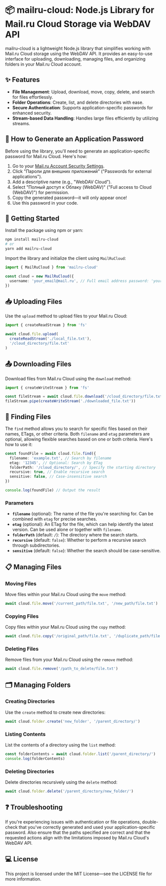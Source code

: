 # 📦 mailru-cloud: Node.js Library for Mail.ru Cloud Storage via WebDAV API

mailru-cloud is a lightweight Node.js library that simplifies working with Mail.ru Cloud storage using the WebDAV API. It provides an easy-to-use interface for uploading, downloading, managing files, and organizing folders in your Mail.ru Cloud account.

## ✨ Features

- **File Management**: Upload, download, move, copy, delete, and search for files effortlessly.
- **Folder Operations**: Create, list, and delete directories with ease.
- **Secure Authentication**: Supports application-specific passwords for enhanced security.
- **Stream-based Data Handling**: Handles large files efficiently by utilizing streams.

## 🔑 How to Generate an Application Password

Before using the library, you'll need to generate an application-specific password for Mail.ru Cloud. Here's how:

1. Go to your [Mail.ru Account Security Settings](https://id.mail.ru/security).
2. Click "Пароли для внешних приложений" ("Passwords for external applications").
3. Add a descriptive name (e.g., "WebDAV Cloud").
4. Select "Полный доступ к Облаку (WebDAV)" ("Full access to Cloud (WebDAV)") for permission.
5. Copy the generated password—it will only appear once!
6. Use this password in your code.

## 🚀 Getting Started

Install the package using npm or yarn:

```bash
npm install mailru-cloud
# or
yarn add mailru-cloud
```

Import the library and initialize the client using `MailRuCloud`:

```typescript
import { MailRuCloud } from 'mailru-cloud'

const cloud = new MailRuCloud({
  username: 'your_email@mail.ru', // Full email address password: 'your_application_password', // Generated password
})
```

## 📥 Uploading Files

Use the `upload` method to upload files to your Mail.ru Cloud:

```typescript
import { createReadStream } from 'fs'

await cloud.file.upload(
  createReadStream('./local_file.txt'),
  '/cloud_directory/file.txt'
)
```

## 📤 Downloading Files

Download files from Mail.ru Cloud using the `download` method:

```typescript
import { createWriteStream } from 'fs'

const fileStream = await cloud.file.download('/cloud_directory/file.txt')
fileStream.pipe(createWriteStream('./downloaded_file.txt'))
```

## 🎯 Finding Files

The `find` method allows you to search for specific files based on their names, ETags, or other criteria. Both `filename` and `etag` parameters are optional, allowing flexible searches based on one or both criteria. Here's how to use it:

```typescript
const foundFile = await cloud.file.find({
  filename: 'example.txt', // Search by filename
  etag: '12345', // Optional: Search by ETag
  folderPath: '/cloud_directory/', // Specify the starting directory
  recursive: true, // Enable recursive search
  sensitive: false, // Case-insensitive search
})

console.log(foundFile) // Output the result
```

### Parameters

- **`filename`** (optional): The name of the file you're searching for. Can be combined with `etag` for precise searches.
- **`etag`** (optional): An ETag for the file, which can help identify the latest version. Can be used alone or together with `filename`.
- **`folderPath`** (default: `/`): The directory where the search starts.
- **`recursive`** (default: `false`): Whether to perform a recursive search through subdirectories.
- **`sensitive`** (default: `false`): Whether the search should be case-sensitive.

## 📋 Managing Files

### Moving Files

Move files within your Mail.ru Cloud using the `move` method:

```typescript
await cloud.file.move('/current_path/file.txt', '/new_path/file.txt')
```

### Copying Files

Copy files within your Mail.ru Cloud using the `copy` method:

```typescript
await cloud.file.copy('/original_path/file.txt', '/duplicate_path/file.txt')
```

### Deleting Files

Remove files from your Mail.ru Cloud using the `remove` method:

```typescript
await cloud.file.remove('/path_to_delete/file.txt')
```

## 🗂️ Managing Folders

### Creating Directories

Use the `create` method to create new directories:

```typescript
await cloud.folder.create('new_folder', '/parent_directory/')
```

### Listing Contents

List the contents of a directory using the `list` method:

```typescript
const folderContents = await cloud.folder.list('/parent_directory/')
console.log(folderContents)
```

### Deleting Directories

Delete directories recursively using the `delete` method:

```typescript
await cloud.folder.delete('/parent_directory/new_folder/')
```

## ❓ Troubleshooting

If you're experiencing issues with authentication or file operations, double-check that you've correctly generated and used your application-specific password. Also ensure that the paths specified are correct and that the requested actions align with the limitations imposed by Mail.ru Cloud's WebDAV API.

## 💻 License

This project is licensed under the MIT License—see the LICENSE file for more information.
